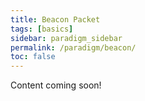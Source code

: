 ```yaml
---
title: Beacon Packet
tags: [basics]
sidebar: paradigm_sidebar
permalink: /paradigm/beacon/
toc: false
---
```


Content coming soon!
